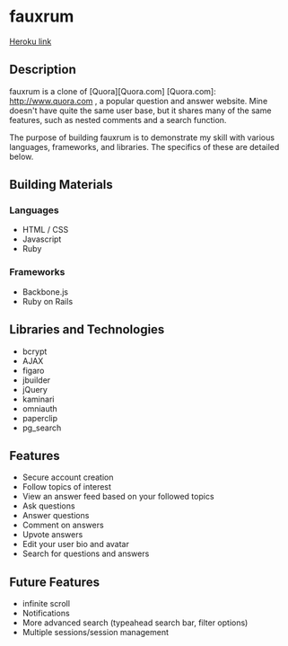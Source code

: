 # fauxrum

[Heroku link][heroku]

[heroku]: http://flux-capacitr.herokuapp.com

## Description

fauxrum is a clone of [Quora][Quora.com]
[Quora.com]: http://www.quora.com , a popular question and answer website. Mine doesn't have quite the same user base, but it shares many of the same features, such as nested comments and a search function.

The purpose of building fauxrum is to demonstrate my skill with various languages, frameworks, and libraries. The specifics of these are detailed below.

## Building Materials

### Languages

  * HTML / CSS
  * Javascript
  * Ruby

### Frameworks

  * Backbone.js
  * Ruby on Rails

## Libraries and Technologies

  * bcrypt
  * AJAX
  * figaro
  * jbuilder
  * jQuery
  * kaminari
  * omniauth
  * paperclip
  * pg_search

## Features

  * Secure account creation
  * Follow topics of interest
  * View an answer feed based on your followed topics
  * Ask questions
  * Answer questions
  * Comment on answers
  * Upvote answers
  * Edit your user bio and avatar
  * Search for questions and answers


## Future Features

  * infinite scroll
  * Notifications
  * More advanced search (typeahead search bar, filter options)
  * Multiple sessions/session management
